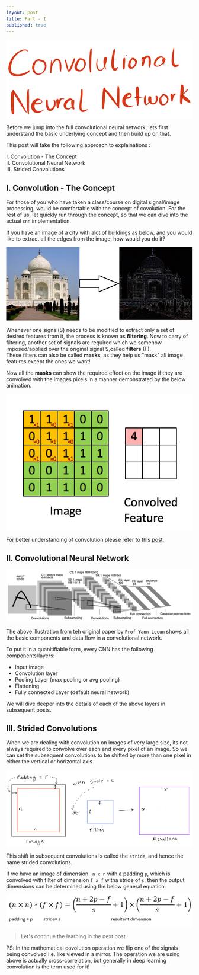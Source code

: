 ```yaml
---
layout: post
title: Part - I
published: true
---
```

![](/images/cnn1.png) 

Before we jump into the full convolutional neural network, lets first understand the basic underlying concept and then build up on that.  

This post will take the following approach to explainations :  

I. Convolution - The Concept  
II. Convolutional Neural Network   
III. Strided Convolutions  

## I. Convolution - The Concept  

For those of you who have taken a class/course on digital signal/image processing, would be comfortable with the concept of covolution. For the rest of us, let quickly run through the concept, so that we can dive into the actual ```cnn``` implementation.  

If you have an image of a city with alot of buildings as below, and you would like to extract all the edges from the image, how would you do it?  

![](/images/conv1.jpg)   
  
  
Whenever one signal(S) needs to be modified to extract only a set of desired features from it, the process is known as **filtering**. Now to carry of filtering, another set of signals are required which we somehow imposed/applied over the original signal S,called **filters** (F).  
These filters can also be called **masks**, as they help us "mask" all image features except the ones we want!  

Now all the **masks** can show the required effect on the image if they are convolved with the images pixels in a manner demonstrated by the below animation.  


![](/images/Convolution_schematic.gif)  

For better understanding of convolution please refer to this [post](http://aishack.in/tutorials/image-convolution-examples/).  


## II. Convolutional Neural Network 


![](/images/cnn2.png)  

The above illustration from teh original paper by ```Prof Yann Lecun``` shows all the basic components and data flow in a convolutional network.  

To put it in a quanitifiable form, every CNN has the following components/layers:  

  - Input image
  - Convolution layer
  - Pooling Layer (max pooling or avg pooling)
  - Flattening
  - Fully connected Layer (default neural network)
  
 We will dive deeper into the details of each of the above layers in subsequent posts.  
 
 
## III. Strided Convolutions

When we are dealing with convolution on images of very large size, its not always required to convolve over each and every pixel of an image. So we can set the subsequent convolutions to be shifted by more than one pixel in either the vertical or horizontal axis.   

![](/images/cnn3.png)   

This shift in subsequent convolutions is called the ```stride```, and hence the name strided convolutions.  

If we have an image of dimension ``` n x n``` with a padding ```p```, which is convolved with filter of dimension ```f x f``` witha stride of ```s```, then the output dimensions can be determined using the below general equation:

![](/images/cnn4.png)   




> Let's continue the learning in the next post


PS: In the mathematical covolution operation we flip one of the signals being convolved i.e. like viewed in a mirror. The operation we are using above is actually cross-correlation, but generally in deep learning convolution is the term used for it!   

  
     
     
      
       
       
       
 
